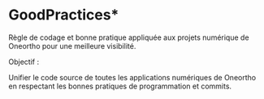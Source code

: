# GoodPractices*
Règle de codage et bonne pratique appliquée aux projets numérique de Oneortho pour une meilleure visibilité.

Objectif :

Unifier le code source de toutes les applications numériques de Oneortho en respectant les bonnes pratiques de programmation et commits.
